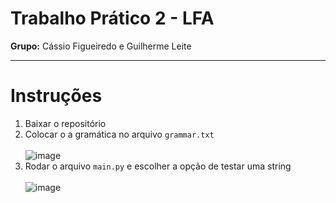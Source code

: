 # Trabalho Prático 2 - LFA
**Grupo:** Cássio Figueiredo e Guilherme Leite

---
# Instruções

1. Baixar o repositório
2. Colocar o a gramática no arquivo ```grammar.txt``` </br></br>
![image](https://user-images.githubusercontent.com/57011185/142725014-b584a000-7e78-4ef5-95bf-e1478346ef63.png)
3. Rodar o arquivo ```main.py``` e escolher a opção de testar uma string </br></br>
![image](https://user-images.githubusercontent.com/57011185/142725078-7d2264b7-6b64-454b-bc31-a8ef6c36ff6a.png)
